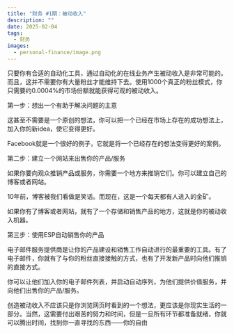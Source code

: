 ```yaml
---
title: "财务 #1期：被动收入"
description: ""
date: 2025-02-04
tags:
  - 财务
images:
  - personal-finance/image.png
---
```


只要你有合适的自动化工具，通过自动化的在线业务产生被动收入是非常可能的。而且，这并不需要你有大量粉丝才能维持下去。使用1000个真正的粉丝模式，你只需要约0.0004%的市场份额就能获得可观的被动收入。

第一步：想出一个有助于解决问题的主意

这甚至不需要是一个原创的想法，你可以把一个已经在市场上存在的成功想法上，加入你的新idea，使它变得更好。

Facebook就是一个很好的例子，它就是将一个已经存在的想法变得更好的案例。

第二步：建立一个网站来出售你的产品/服务

如果你要向观众推销产品或服务，你需要一个地方来推销它们。你可以建立自己的博客或者网站。

10年前，博客被我们看做是笑话。而现在，这是一个每天都有人进入的金矿。

如果你有了博客或者网站，就有了一个存储和销售产品的地方，这就是你的被动收入机器。

第三步：使用ESP自动销售你的产品

电子邮件服务提供商是让你的产品建设和销售工作自动进行的最重要的工具。有了电子邮件，你就有了与你的粉丝直接接触的方式，也有了开发新产品时向他们推销的直接方式。

你可以让他们加入你的电子邮件列表，并启动自动序列，为他们提供价值服务，并向他们出售你的产品/服务。

创造被动收入不应该只是你浏览网页时看到的一个想法，更应该是你现实生活的一部分。当然，这需要付出艰苦的努力和时间，但是一旦所有环节都准备就绪，你就可以腾出时间，找到你一直寻找的东西——你的自由

